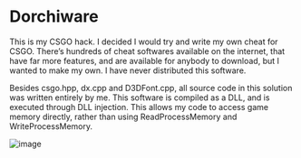 # Dorchiware

This is my CSGO hack. I decided I would try and write my own cheat for CSGO. There’s hundreds of cheat softwares available on the internet, that have far more features, and are available for anybody to download, but I wanted to make my own. I have never distributed this software.

Besides csgo.hpp, dx.cpp and D3DFont.cpp, all source code in this solution was written entirely by me. This software is compiled as a DLL, and is executed through DLL injection. This allows my code to access game memory directly, rather than using ReadProcessMemory and WriteProcessMemory.

![image](https://user-images.githubusercontent.com/28831749/208546081-da6bc2e2-9448-4455-b2fd-08ace2502d7f.png)

